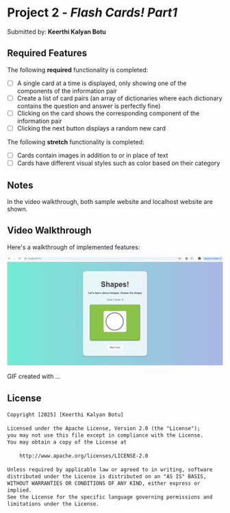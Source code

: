 # Project 2 - *Flash Cards! Part1*

Submitted by: **Keerthi Kalyan Botu**


## Required Features

The following **required** functionality is completed:

* [ ] A single card at a time is displayed, only showing one of the components of the information pair
* [ ] Create a list of card pairs (an array of dictionaries where each dictionary contains the question and answer is perfectly fine)
* [ ] Clicking on the card shows the corresponding component of the information pair
* [ ] Clicking the next button displays a random new card

The following **stretch** functionality is completed:

* [ ] Cards contain images in addition to or in place of text
* [ ] Cards have different visual styles such as color based on their category

## Notes

In the video walkthrough, both sample website and localhost website are shown.

## Video Walkthrough

Here's a walkthrough of implemented features:

<img src='./GIF.gif' title='Video Walkthrough' width='' alt='Video Walkthrough' />

<!-- Replace this with whatever GIF tool you used! -->
GIF created with ...  
<!-- Recommended tools:
[Kap](https://getkap.co/) for macOS
[ScreenToGif](https://www.screentogif.com/) for Windows
[peek](https://github.com/phw/peek) for Linux. -->


## License

    Copyright [2025] [Keerthi Kalyan Botu]

    Licensed under the Apache License, Version 2.0 (the "License");
    you may not use this file except in compliance with the License.
    You may obtain a copy of the License at

        http://www.apache.org/licenses/LICENSE-2.0

    Unless required by applicable law or agreed to in writing, software
    distributed under the License is distributed on an "AS IS" BASIS,
    WITHOUT WARRANTIES OR CONDITIONS OF ANY KIND, either express or implied.
    See the License for the specific language governing permissions and
    limitations under the License.